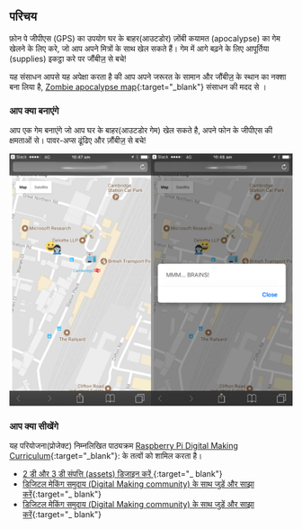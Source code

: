 ## परिचय

फ़ोन पे जीपीएस (GPS) का उपयोग घर के बाहर(आउटडोर) ज़ोंबी कयामत (apocalypse) का गेम खेलने के लिए करे, जो आप अपने मित्रों के साथ खेल सकते हैं। गेम में आगे बढ़ने के लिए आपूर्तिया (supplies) इकट्ठा करे पर जौंबीज़॒ से बचे!

यह संसाधन आपसे यह अपेक्षा करता है की आप अपने जरूरत के सामान और जौंबीज़॒ के स्थान का नक्शा बना लिया है, [Zombie apocalypse map](https://projects.raspberrypi.org/en/projects/zombie-apocalypse-map){:target="_blank"} संसाधन की मदद से ।

### आप क्या बनाएंगे

आप एक गेम बनाएंगे जो आप घर के बाहर(आउटडोर गेम) खेल सकते है, अपने फोन के जीपीएस की क्षमताओं से। पावर-अप्स ढूंढिए और ‌‌ज़ौंबीज़॒ से बचे!

![उदाहरण का गेम(खेल)](images/example-game.png)

### आप क्या सीखेंगे

यह परियोजना(प्रोजेक्ट) निम्नलिखित पाठ्यक्रम [Raspberry Pi Digital Making Curriculum](http://rpf.io/curriculum){:target="_blank"}: के तत्वों को शामिल करता है।

+ [2 डी और 3 डी संपत्ति (assets) डिजाइन करें ](https://curriculum.raspberrypi.org/design/creator/){:target="_ blank"}
+ [डिजिटल मेकिंग समुदाय (Digital Making community) के साथ जुड़ें और साझा करें](https://curriculum.raspberrypi.org/programming/developer/){:target="_ blank"}
+ [डिजिटल मेकिंग समुदाय (Digital Making community) के साथ जुड़ें और साझा करें](https://curriculum.raspberrypi.org/community-and-sharing/creator/){:target="_ blank"}